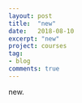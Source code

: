 ```yaml
---
layout: post
title:  "new"
date:   2018-08-10
excerpt: "new"
project: courses
tag:
- blog
comments: true
---
```


new.
  

